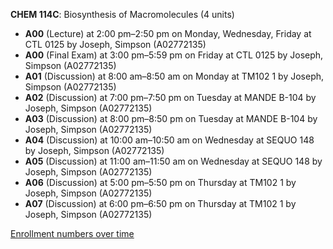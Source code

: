 **CHEM 114C**: Biosynthesis of Macromolecules (4 units)

- **A00** (Lecture) at 2:00 pm–2:50 pm on Monday, Wednesday, Friday at CTL 0125 by Joseph, Simpson (A02772135)
- **A00** (Final Exam) at 3:00 pm–5:59 pm on Friday at CTL 0125 by Joseph, Simpson (A02772135)
- **A01** (Discussion) at 8:00 am–8:50 am on Monday at TM102 1 by Joseph, Simpson (A02772135)
- **A02** (Discussion) at 7:00 pm–7:50 pm on Tuesday at MANDE B-104 by Joseph, Simpson (A02772135)
- **A03** (Discussion) at 8:00 pm–8:50 pm on Tuesday at MANDE B-104 by Joseph, Simpson (A02772135)
- **A04** (Discussion) at 10:00 am–10:50 am on Wednesday at SEQUO 148 by Joseph, Simpson (A02772135)
- **A05** (Discussion) at 11:00 am–11:50 am on Wednesday at SEQUO 148 by Joseph, Simpson (A02772135)
- **A06** (Discussion) at 5:00 pm–5:50 pm on Thursday at TM102 1 by Joseph, Simpson (A02772135)
- **A07** (Discussion) at 6:00 pm–6:50 pm on Thursday at TM102 1 by Joseph, Simpson (A02772135)

[Enrollment numbers over time](./CHEM114C.tsv)
